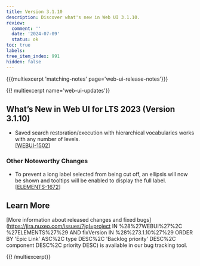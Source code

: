 ```yaml
---
title: Version 3.1.10
description: Discover what's new in Web UI 3.1.10.
review:
  comment: ''
  date: '2024-07-09'
  status: ok
toc: true
labels:
tree_item_index: 991
hidden: false
---
```


{{{multiexcerpt 'matching-notes' page='web-ui-release-notes'}}}

{{! multiexcerpt name='web-ui-updates'}}

## What’s New in Web UI for LTS 2023 (Version 3.1.10)

- Saved search restoration/execution with hierarchical vocabularies works with any number of levels.<br/>[[WEBUI-1502](https://jira.nuxeo.com/browse/WEBUI-1502)]

### Other Noteworthy Changes

- To prevent a long label selected from being cut off, an ellipsis will now be shown and tooltips will be enabled to display the full label.<br/>[[ELEMENTS-1672](https://jira.nuxeo.com/browse/ELEMENTS-1672)]

## Learn More

[More information about released changes and fixed bugs](https://jira.nuxeo.com/issues/?jql=project IN %28%27WEBUI%27%2C %27ELEMENTS%27%29 AND fixVersion IN %28%273.1.10%27%29 ORDER BY 'Epic Link' ASC%2C type DESC%2C 'Backlog priority' DESC%2C component DESC%2C priority DESC) is available in our bug tracking tool.

{{! /multiexcerpt}}
